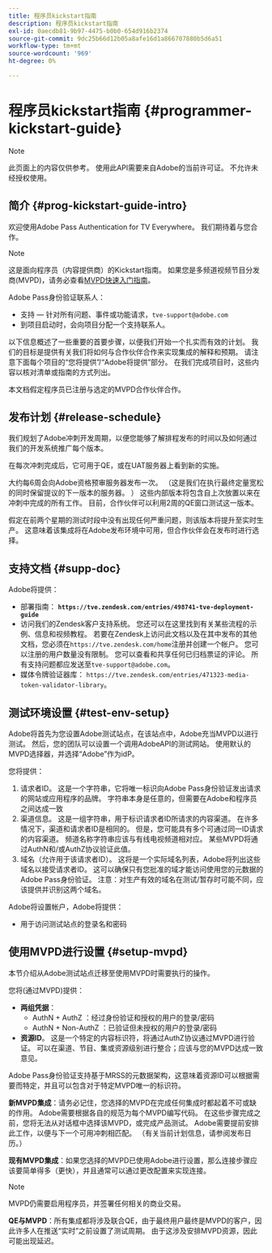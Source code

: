 ```yaml
---
title: 程序员kickstart指南
description: 程序员kickstart指南
exl-id: 0aecdb81-9b97-4475-b0b0-654d916b2374
source-git-commit: 9dc25b66d12b05a8afe16d1a866707880b5d6a51
workflow-type: tm+mt
source-wordcount: '969'
ht-degree: 0%

---
```


# 程序员kickstart指南 {#programmer-kickstart-guide}

>[!NOTE]
>
>此页面上的内容仅供参考。 使用此API需要来自Adobe的当前许可证。 不允许未经授权使用。

## 简介 {#prog-kickstart-guide-intro}

欢迎使用Adobe Pass Authentication for TV Everywhere。 我们期待着与您合作。

>[!NOTE]
>
>这是面向程序员（内容提供商）的Kickstart指南。 如果您是多频道视频节目分发商(MVPD)，请务必查看[MVPD快速入门指南](/help/authentication/kickstart/mvpd-kickstart-guide.md)。


Adobe Pass身份验证联系人：

* 支持 — 针对所有问题、事件或功能请求，`tve-support@adobe.com`
* 到项目启动时，会向项目分配一个支持联系人。

以下信息概述了一些重要的首要步骤，以便我们开始一个扎实而有效的计划。 我们的目标是提供有关我们将如何与合作伙伴合作来实现集成的解释和预期。 请注意下面每个项目的“您将提供”/“Adobe将提供”部分。 在我们完成项目时，这些内容以核对清单或指南的方式列出。

本文档假定程序员已注册与选定的MVPD合作伙伴合作。

## 发布计划 {#release-schedule}

我们规划了Adobe冲刺开发周期，以便您能够了解排程发布的时间以及如何通过我们的开发系统推广每个版本。

在每次冲刺完成后，它可用于QE，或在UAT服务器上看到新的实施。

大约每6周会向Adobe资格预审服务器发布一次。 （这是我们在执行最终定量宽松的同时保留提议的下一版本的服务器。 ） 这些内部版本将包含自上次放置以来在冲刺中完成的所有工作。 目前，合作伙伴可以利用2周的QE窗口测试这一版本。

假定在前两个星期的测试时段中没有出现任何严重问题，则该版本将提升至实时生产。 这意味着该集成将在Adobe发布环境中可用，但合作伙伴会在发布时进行选择。

<!--For the latest release schedule information, see the Release Calendar.-->

## 支持文档 {#supp-doc}

Adobe将提供：

* 部署指南： **`https://tve.zendesk.com/entries/498741-tve-deployment-guide`**
* 访问我们的Zendesk客户支持系统。 您还可以在这里找到有关某些流程的示例、信息和视频教程。 若要在Zendesk上访问此文档以及在其中发布的其他文档，您必须在`https://tve.zendesk.com/home`注册并创建一个帐户。 您可以注册的用户数量没有限制。  您可以查看和共享任何已归档票证的评论。 所有支持问题都应发送至`tve-support@adobe.com`。
* 媒体令牌验证器库： `https://tve.zendesk.com/entries/471323-media-token-validator-library`。

## 测试环境设置 {#test-env-setup}

Adobe将首先为您设置Adobe测试站点，在该站点中，Adobe充当MVPD以进行测试。 然后，您的团队可以设置一个调用AdobeAPI的测试网站。 使用默认的MVPD选择器，并选择“Adobe”作为idP。

您将提供：

1. 请求者ID。 这是一个字符串，它将唯一标识向Adobe Pass身份验证发出请求的网站或应用程序的品牌。 字符串本身是任意的，但需要在Adobe和程序员之间达成一致
1. 渠道信息。 这是一组字符串，用于标识请求者ID所请求的内容渠道。 在许多情况下，渠道和请求者ID是相同的。 但是，您可能具有多个可通过同一ID请求的内容渠道。 频道名称字符串应该与有线电视频道相对应。 某些MVPD将通过AuthN和/或AuthZ协议验证此值。
1. 域名（允许用于该请求者ID）。 这将是一个实际域名列表，Adobe将列出这些域名以接受请求者ID。 这可以确保只有您批准的域才能访问使用您的元数据的Adobe Pass身份验证。 注意：对生产有效的域名在测试/暂存时可能不同，应该提供并识别这两个域名。

Adobe将设置帐户，Adobe将提供：

* 用于访问测试站点的登录名和密码

## 使用MVPD进行设置 {#setup-mvpd}

本节介绍从Adobe测试站点迁移至使用MVPD时需要执行的操作。

您将(通过MVPD)提供：

* **两组凭据**：
   * AuthN + AuthZ ：经过身份验证和授权的用户的登录/密码
   * AuthN + Non-AuthZ ：已验证但未授权的用户的登录/密码
* **资源ID**。 这是一个特定的内容标识符，将通过AuthZ协议通过MVPD进行验证。 可以在渠道、节目、集或资源级别进行整合；应该与您的MVPD达成一致意见。

Adobe Pass身份验证支持基于MRSS的元数据架构，这意味着资源ID可以根据需要而特定，并且可以包含对于特定MVPD唯一的标识符。

**新MVPD集成**：请务必记住，您选择的MVPD在完成任何集成时都起着不可或缺的作用。 Adobe需要根据各自的规范为每个MVPD编写代码。 在这些步骤完成之前，您将无法从对话框中选择该MVPD，或完成产品测试。 Adobe需要提前安排此工作，以便与下一个可用冲刺相匹配。 （有关当前计划信息，请参阅发布日历。）

**现有MVPD集成**：如果您选择的MVPD已使用Adobe进行设置，那么连接步骤应该要简单得多（更快），并且通常可以通过更改配置来实现连接。

>[!NOTE]
>
>MVPD仍需要启用程序员，并签署任何相关的商业交易。

**QE与MVPD**：所有集成都将涉及联合QE，由于最终用户最终是MVPD的客户，因此许多人在推送“实时”之前设置了测试周期。 由于这涉及安排MVPD资源，因此可能出现延迟。

<!--
>[RELATEDINFORMATION]
>[MVPD Kickstart Guide](help\authentication\mvpd-kickstart-guide.md)
-->

